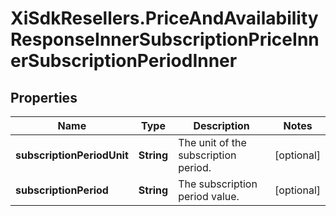 # XiSdkResellers.PriceAndAvailabilityResponseInnerSubscriptionPriceInnerSubscriptionPeriodInner

## Properties

Name | Type | Description | Notes
------------ | ------------- | ------------- | -------------
**subscriptionPeriodUnit** | **String** | The unit of the subscription period. | [optional] 
**subscriptionPeriod** | **String** | The subscription period value. | [optional] 


